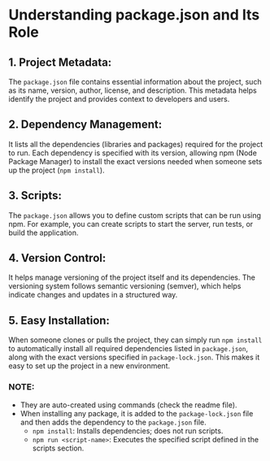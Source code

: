 
# Understanding package.json and Its Role

## 1. Project Metadata:
The `package.json` file contains essential information about the project, such as its name, version, author, license, and description. 
This metadata helps identify the project and provides context to developers and users.

## 2. Dependency Management:
It lists all the dependencies (libraries and packages) required for the project to run. 
Each dependency is specified with its version, allowing npm (Node Package Manager) to install the exact versions needed when someone sets up the project (`npm install`).

## 3. Scripts:
The `package.json` allows you to define custom scripts that can be run using npm. For example, you can create scripts to start the server, run tests, or build the application.

## 4. Version Control:
It helps manage versioning of the project itself and its dependencies. 
The versioning system follows semantic versioning (semver), which helps indicate changes and updates in a structured way.

## 5. Easy Installation:
When someone clones or pulls the project, they can simply run `npm install` to automatically install all required dependencies listed in `package.json`, 
along with the exact versions specified in `package-lock.json`. This makes it easy to set up the project in a new environment.

### NOTE:
- They are auto-created using commands (check the readme file).
- When installing any package, it is added to the `package-lock.json` file and then adds the dependency to the `package.json` file.
  - `npm install`: Installs dependencies; does not run scripts.
  - `npm run <script-name>`: Executes the specified script defined in the scripts section.
